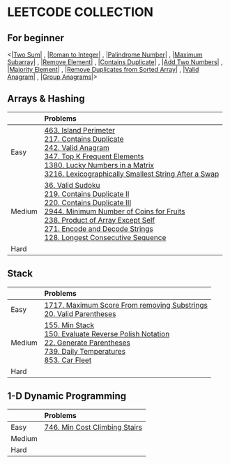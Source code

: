 # LEETCODE COLLECTION

## For beginner

<|[Two Sum](https://leetcode.com/problems/two-sum/)|
, |[Roman to Integer](https://leetcode.com/problems/roman-to-integer/)|
, |[Palindrome Number](https://leetcode.com/problems/palindrome-number/)|
, |[Maximum Subarray](https://leetcode.com/problems/maximum-subarray/)|
, |[Remove Element](https://leetcode.com/problems/remove-element/)|
, |[Contains Duplicate](https://leetcode.com/problems/contains-duplicate/)|
, |[Add Two Numbers](https://leetcode.com/problems/add-two-numbers/)|
, |[Majority Element](https://leetcode.com/problems/majority-element/)|
, |[Remove Duplicates from Sorted Array](https://leetcode.com/problems/remove-duplicates-from-sorted-array/)|
, |[Valid Anagram](https://leetcode.com/problems/valid-anagram/)|
, |[Group Anagrams](https://leetcode.com/problems/group-anagrams/)|>

## Arrays & Hashing

||Problems|
|--|:--|
|Easy|[463. Island Perimeter](/posts/leetcode/Leetcode_463-Island_Perimeter.mdx) <br/> [217. Contains Duplicate](/posts/leetcode/Leetcode_217-Contains_Duplicate.mdx) <br/> [242. Valid Anagram](/posts/leetcode/Leetcode_242-Valid_Anagram.mdx) <br/> [347. Top K Frequent Elements](/posts/leetcode/Leetcode_347-Top_K_Frequent_Elements.mdx) <br/> [1380. Lucky Numbers in a Matrix](/posts/leetcode/Leetcode_1380-Lucky_Numbers_in_a_Matrix.mdx) <br/> [3216. Lexicographically Smallest String After a Swap](/posts/leetcode/Leetcode_3216-Lexicographically_Smallest_String_After_a_Swap.mdx)|
|Medium|[36. Valid Sudoku](/posts/leetcode/Leetcode_36-Valid_Sudoku.mdx) <br/> [219. Contains Duplicate II](/posts/leetcode/Leetcode_219-Contains_Duplicate_II.mdx) <br/> [220. Contains Duplicate III](/posts/leetcode/Leetcode_220-Contains_Duplicate_III.mdx) <br/> [2944. Minimum Number of Coins for Fruits](/posts/leetcode/Leetcode_2944-Minimum_Number_of_Coins_for_Fruits.mdx) <br/> [238. Product of Array Except Self](/posts/leetcode/Leetcode_238-Product_of_Array_Except_Self.mdx) <br/> [271. Encode and Decode Strings](/posts/leetcode/Leetcode_271-Encode_and_Decode_Strings.mdx) <br/> [128. Longest Consecutive Sequence](/posts/leetcode/Leetcode_128-Longest_Consecutive_Sequence.mdx)|
|Hard||

## Stack

||Problems|
|--|:--|
|Easy|[1717. Maximum Score From removing Substrings](/posts/leetcode/Leetcode_1717-Maximum_Score_From_removing_Substrings.mdx) <br/> [20. Valid Parentheses](/posts/leetcode/Leetcode_20-Valid_Parentheses.mdx)|
|Medium|[155. Min Stack](/posts/leetcode/Leetcode_155-Min_Stack.mdx) <br/> [150. Evaluate Reverse Polish Notation](/posts/leetcode/Leetcode_150-Evaluate_Reverse_Polish_Notation.mdx) <br/> [22. Generate Parentheses](/posts/leetcode/Leetcode_22-Generate_Parentheses.mdx) <br/> [739. Daily Temperatures](/posts/leetcode/Leetcode_739-Daily_Temperatures.mdx) <br/> [853. Car Fleet](/posts/leetcode/Leetcode_853-Car_Fleet.mdx)|
|Hard||

## 1-D Dynamic Programming

||Problems|
|--|:--|
|Easy|[746. Min Cost Climbing Stairs](/posts/leetcode/Leetcode_746-Min_Cost_Climbing_Stairs.mdx)|
|Medium||
|Hard||

